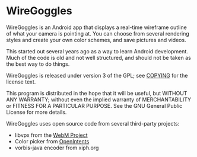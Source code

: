# WireGoggles

WireGoggles is an Android app that displays a real-time wireframe outline of what your camera is
pointing at. You can choose from several rendering styles and create your own color schemes, and
save pictures and videos.

This started out several years ago as a way to learn Android development. Much of the code is
old and not well structured, and should not be taken as the best way to do things.

WireGoggles is released under version 3 of the GPL; see [COPYING](COPYING.txt) for the license text.

This program is distributed in the hope that it will be useful,
but WITHOUT ANY WARRANTY; without even the implied warranty of
MERCHANTABILITY or FITNESS FOR A PARTICULAR PURPOSE.  See the
GNU General Public License for more details.

WireGoggles uses open source code from several third-party projects:

- libvpx from the [WebM Project](http://www.webmproject.org/license/software/)
- Color picker from [OpenIntents](https://github.com/openintents/openintents/tree/master/colorpicker/ColorPicker)
- vorbis-java encoder from xiph.org
